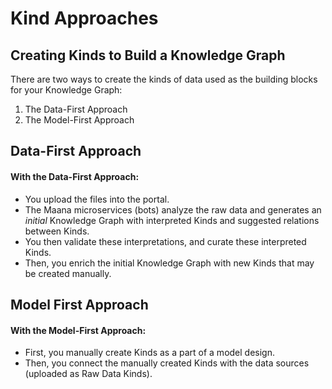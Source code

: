 # Kind Approaches

## Creating Kinds to Build a Knowledge Graph 

There are two ways to create the kinds of data used as the building blocks for your Knowledge Graph:

1. The Data-First Approach
2. The Model-First Approach

## Data-First Approach

#### With the Data-First Approach:

* You upload the files into the portal.
* The Maana microservices \(bots\) analyze the raw data and generates an _initial_ Knowledge Graph with interpreted Kinds and suggested relations between Kinds. 
* You then validate these interpretations, and curate these interpreted Kinds.
* Then, you enrich the initial Knowledge Graph with new Kinds that may be created manually.

## Model First Approach

#### With the Model-First Approach:

* First, you manually create Kinds as a part of a model design.
* Then, you connect the manually created Kinds with the data sources \(uploaded as Raw Data Kinds\).

